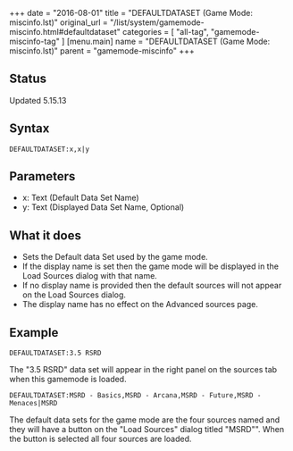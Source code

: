 +++
date = "2016-08-01"
title = "DEFAULTDATASET (Game Mode: miscinfo.lst)"
original_url = "/list/system/gamemode-miscinfo.html#defaultdataset"
categories = [ "all-tag", "gamemode-miscinfo-tag" ]
[menu.main]
    name = "DEFAULTDATASET (Game Mode: miscinfo.lst)"
    parent = "gamemode-miscinfo"
+++

## Status

Updated 5.15.13

## Syntax

`DEFAULTDATASET:x,x|y`

## Parameters

-   x: Text (Default Data Set Name)
-   y: Text (Displayed Data Set Name, Optional)



What it does
------------

-   Sets the Default data Set used by the game mode.
-   If the display name is set then the game mode will be displayed in
    the Load Sources dialog with that name.
-   If no display name is provided then the default sources will not
    appear on the Load Sources dialog.
-   The display name has no effect on the Advanced sources page.

Example
-------

`DEFAULTDATASET:3.5 RSRD`

The "3.5 RSRD" data set will appear in the right panel on the sources
tab when this gamemode is loaded.

`DEFAULTDATASET:MSRD - Basics,MSRD - Arcana,MSRD - Future,MSRD - Menaces|MSRD`

The default data sets for the game mode are the four sources named and
they will have a button on the "Load Sources" dialog titled "MSRD"".
When the button is selected all four sources are loaded.

